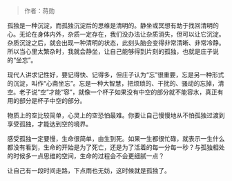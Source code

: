 > 作者：蒋勋

孤独是一种沉淀，而孤独沉淀后的思维是清明的。静坐或冥想有助于找回清明的心。无论在身体内外，杂质一定存在，我们没办法让杂质消失，但可以让它沉淀。杂质沉淀之后，就会出现一种清明的状态，此刻头脑会变得非常清晰、非常冷静。所以当心里太繁杂时，我就会静坐，让自己能够得到片刻的孤独，也就是庄子说的“坐忘”。

现代人讲求记性好，要记得快、记得多，但庄子认为“忘”很重要，忘是另一种形式的沉淀，叫作“心斋坐忘”。忘是一种大智慧，把烦琐的、干扰的、骚动的忘掉，清空。老子说“空”才能“容”，就像一个杯子如果没有中空的部分就不能容水，真正有用的部分是杯子中空的部分。

物质上的空比较简单，心灵上的空恐怕最难。你要让自己慢慢地从不怕孤独过渡到享受孤独，才能达到空的境界。

感受孤独一定要慢，生命很简单，由生到死。如果一生都很忙碌，就表示一生什么都没有看到，生命的开始是为了死亡，还是为了活着的每一分每一秒？与孤独相处的时候多一点思维的空间，生命的过程会不会更细腻一点？

让自己有一段时间走路，下点雨也无妨，这时候就是孤独了。